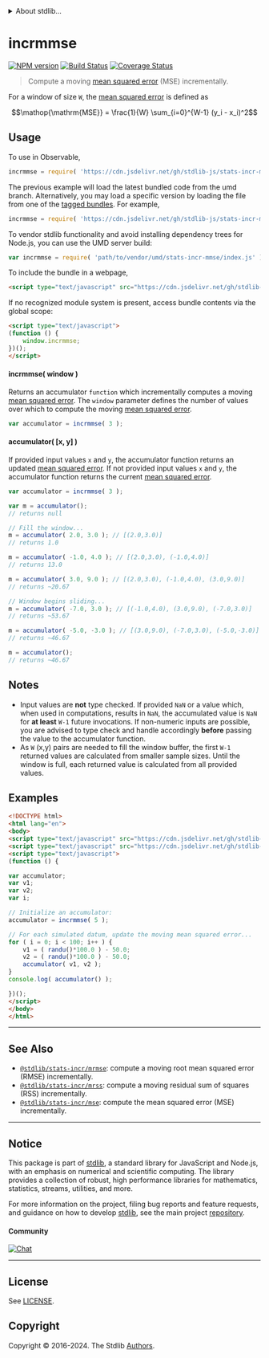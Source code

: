 <!--

@license Apache-2.0

Copyright (c) 2018 The Stdlib Authors.

Licensed under the Apache License, Version 2.0 (the "License");
you may not use this file except in compliance with the License.
You may obtain a copy of the License at

   http://www.apache.org/licenses/LICENSE-2.0

Unless required by applicable law or agreed to in writing, software
distributed under the License is distributed on an "AS IS" BASIS,
WITHOUT WARRANTIES OR CONDITIONS OF ANY KIND, either express or implied.
See the License for the specific language governing permissions and
limitations under the License.

-->


<details>
  <summary>
    About stdlib...
  </summary>
  <p>We believe in a future in which the web is a preferred environment for numerical computation. To help realize this future, we've built stdlib. stdlib is a standard library, with an emphasis on numerical and scientific computation, written in JavaScript (and C) for execution in browsers and in Node.js.</p>
  <p>The library is fully decomposable, being architected in such a way that you can swap out and mix and match APIs and functionality to cater to your exact preferences and use cases.</p>
  <p>When you use stdlib, you can be absolutely certain that you are using the most thorough, rigorous, well-written, studied, documented, tested, measured, and high-quality code out there.</p>
  <p>To join us in bringing numerical computing to the web, get started by checking us out on <a href="https://github.com/stdlib-js/stdlib">GitHub</a>, and please consider <a href="https://opencollective.com/stdlib">financially supporting stdlib</a>. We greatly appreciate your continued support!</p>
</details>

# incrmmse

[![NPM version][npm-image]][npm-url] [![Build Status][test-image]][test-url] [![Coverage Status][coverage-image]][coverage-url] <!-- [![dependencies][dependencies-image]][dependencies-url] -->

> Compute a moving [mean squared error][mean-squared-error] (MSE) incrementally.

<section class="intro">

For a window of size `W`, the [mean squared error][mean-squared-error] is defined as

<!-- <equation class="equation" label="eq:mean_squared_error" align="center" raw="\operatorname{MSE} = \frac{1}{W} \sum_{i=0}^{W-1} (y_i - x_i)^2" alt="Equation for the mean squared error."> -->

```math
\mathop{\mathrm{MSE}} = \frac{1}{W} \sum_{i=0}^{W-1} (y_i - x_i)^2
```

<!-- <div class="equation" align="center" data-raw-text="\operatorname{MSE} = \frac{1}{W} \sum_{i=0}^{W-1} (y_i - x_i)^2" data-equation="eq:mean_squared_error">
    <img src="https://cdn.jsdelivr.net/gh/stdlib-js/stdlib@9cb3c4a2fcf92ca07ed60c34de1ceda40f75919c/lib/node_modules/@stdlib/stats/incr/mmse/docs/img/equation_mean_squared_error.svg" alt="Equation for the mean squared error.">
    <br>
</div> -->

<!-- </equation> -->

</section>

<!-- /.intro -->



<section class="usage">

## Usage

To use in Observable,

```javascript
incrmmse = require( 'https://cdn.jsdelivr.net/gh/stdlib-js/stats-incr-mmse@umd/browser.js' )
```
The previous example will load the latest bundled code from the umd branch. Alternatively, you may load a specific version by loading the file from one of the [tagged bundles](https://github.com/stdlib-js/stats-incr-mmse/tags). For example,

```javascript
incrmmse = require( 'https://cdn.jsdelivr.net/gh/stdlib-js/stats-incr-mmse@v0.2.2-umd/browser.js' )
```

To vendor stdlib functionality and avoid installing dependency trees for Node.js, you can use the UMD server build:

```javascript
var incrmmse = require( 'path/to/vendor/umd/stats-incr-mmse/index.js' )
```

To include the bundle in a webpage,

```html
<script type="text/javascript" src="https://cdn.jsdelivr.net/gh/stdlib-js/stats-incr-mmse@umd/browser.js"></script>
```

If no recognized module system is present, access bundle contents via the global scope:

```html
<script type="text/javascript">
(function () {
    window.incrmmse;
})();
</script>
```

#### incrmmse( window )

Returns an accumulator `function` which incrementally computes a moving [mean squared error][mean-squared-error]. The `window` parameter defines the number of values over which to compute the moving [mean squared error][mean-squared-error].

```javascript
var accumulator = incrmmse( 3 );
```

#### accumulator( \[x, y] )

If provided input values `x` and `y`, the accumulator function returns an updated [mean squared error][mean-squared-error]. If not provided input values `x` and `y`, the accumulator function returns the current [mean squared error][mean-squared-error].

```javascript
var accumulator = incrmmse( 3 );

var m = accumulator();
// returns null

// Fill the window...
m = accumulator( 2.0, 3.0 ); // [(2.0,3.0)]
// returns 1.0

m = accumulator( -1.0, 4.0 ); // [(2.0,3.0), (-1.0,4.0)]
// returns 13.0

m = accumulator( 3.0, 9.0 ); // [(2.0,3.0), (-1.0,4.0), (3.0,9.0)]
// returns ~20.67

// Window begins sliding...
m = accumulator( -7.0, 3.0 ); // [(-1.0,4.0), (3.0,9.0), (-7.0,3.0)]
// returns ~53.67

m = accumulator( -5.0, -3.0 ); // [(3.0,9.0), (-7.0,3.0), (-5.0,-3.0)]
// returns ~46.67

m = accumulator();
// returns ~46.67
```

</section>

<!-- /.usage -->

<section class="notes">

## Notes

-   Input values are **not** type checked. If provided `NaN` or a value which, when used in computations, results in `NaN`, the accumulated value is `NaN` for **at least** `W-1` future invocations. If non-numeric inputs are possible, you are advised to type check and handle accordingly **before** passing the value to the accumulator function.
-   As `W` (x,y) pairs are needed to fill the window buffer, the first `W-1` returned values are calculated from smaller sample sizes. Until the window is full, each returned value is calculated from all provided values.

</section>

<!-- /.notes -->

<section class="examples">

## Examples

<!-- eslint no-undef: "error" -->

```html
<!DOCTYPE html>
<html lang="en">
<body>
<script type="text/javascript" src="https://cdn.jsdelivr.net/gh/stdlib-js/random-base-randu@umd/browser.js"></script>
<script type="text/javascript" src="https://cdn.jsdelivr.net/gh/stdlib-js/stats-incr-mmse@umd/browser.js"></script>
<script type="text/javascript">
(function () {

var accumulator;
var v1;
var v2;
var i;

// Initialize an accumulator:
accumulator = incrmmse( 5 );

// For each simulated datum, update the moving mean squared error...
for ( i = 0; i < 100; i++ ) {
    v1 = ( randu()*100.0 ) - 50.0;
    v2 = ( randu()*100.0 ) - 50.0;
    accumulator( v1, v2 );
}
console.log( accumulator() );

})();
</script>
</body>
</html>
```

</section>

<!-- /.examples -->

<!-- Section for related `stdlib` packages. Do not manually edit this section, as it is automatically populated. -->

<section class="related">

* * *

## See Also

-   <span class="package-name">[`@stdlib/stats-incr/mrmse`][@stdlib/stats/incr/mrmse]</span><span class="delimiter">: </span><span class="description">compute a moving root mean squared error (RMSE) incrementally.</span>
-   <span class="package-name">[`@stdlib/stats-incr/mrss`][@stdlib/stats/incr/mrss]</span><span class="delimiter">: </span><span class="description">compute a moving residual sum of squares (RSS) incrementally.</span>
-   <span class="package-name">[`@stdlib/stats-incr/mse`][@stdlib/stats/incr/mse]</span><span class="delimiter">: </span><span class="description">compute the mean squared error (MSE) incrementally.</span>

</section>

<!-- /.related -->

<!-- Section for all links. Make sure to keep an empty line after the `section` element and another before the `/section` close. -->


<section class="main-repo" >

* * *

## Notice

This package is part of [stdlib][stdlib], a standard library for JavaScript and Node.js, with an emphasis on numerical and scientific computing. The library provides a collection of robust, high performance libraries for mathematics, statistics, streams, utilities, and more.

For more information on the project, filing bug reports and feature requests, and guidance on how to develop [stdlib][stdlib], see the main project [repository][stdlib].

#### Community

[![Chat][chat-image]][chat-url]

---

## License

See [LICENSE][stdlib-license].


## Copyright

Copyright &copy; 2016-2024. The Stdlib [Authors][stdlib-authors].

</section>

<!-- /.stdlib -->

<!-- Section for all links. Make sure to keep an empty line after the `section` element and another before the `/section` close. -->

<section class="links">

[npm-image]: http://img.shields.io/npm/v/@stdlib/stats-incr-mmse.svg
[npm-url]: https://npmjs.org/package/@stdlib/stats-incr-mmse

[test-image]: https://github.com/stdlib-js/stats-incr-mmse/actions/workflows/test.yml/badge.svg?branch=v0.2.2
[test-url]: https://github.com/stdlib-js/stats-incr-mmse/actions/workflows/test.yml?query=branch:v0.2.2

[coverage-image]: https://img.shields.io/codecov/c/github/stdlib-js/stats-incr-mmse/main.svg
[coverage-url]: https://codecov.io/github/stdlib-js/stats-incr-mmse?branch=main

<!--

[dependencies-image]: https://img.shields.io/david/stdlib-js/stats-incr-mmse.svg
[dependencies-url]: https://david-dm.org/stdlib-js/stats-incr-mmse/main

-->

[chat-image]: https://img.shields.io/gitter/room/stdlib-js/stdlib.svg
[chat-url]: https://app.gitter.im/#/room/#stdlib-js_stdlib:gitter.im

[stdlib]: https://github.com/stdlib-js/stdlib

[stdlib-authors]: https://github.com/stdlib-js/stdlib/graphs/contributors

[umd]: https://github.com/umdjs/umd
[es-module]: https://developer.mozilla.org/en-US/docs/Web/JavaScript/Guide/Modules

[deno-url]: https://github.com/stdlib-js/stats-incr-mmse/tree/deno
[deno-readme]: https://github.com/stdlib-js/stats-incr-mmse/blob/deno/README.md
[umd-url]: https://github.com/stdlib-js/stats-incr-mmse/tree/umd
[umd-readme]: https://github.com/stdlib-js/stats-incr-mmse/blob/umd/README.md
[esm-url]: https://github.com/stdlib-js/stats-incr-mmse/tree/esm
[esm-readme]: https://github.com/stdlib-js/stats-incr-mmse/blob/esm/README.md
[branches-url]: https://github.com/stdlib-js/stats-incr-mmse/blob/main/branches.md

[stdlib-license]: https://raw.githubusercontent.com/stdlib-js/stats-incr-mmse/main/LICENSE

[mean-squared-error]: https://en.wikipedia.org/wiki/Mean_squared_error

<!-- <related-links> -->

[@stdlib/stats/incr/mrmse]: https://github.com/stdlib-js/stats-incr-mrmse/tree/umd

[@stdlib/stats/incr/mrss]: https://github.com/stdlib-js/stats-incr-mrss/tree/umd

[@stdlib/stats/incr/mse]: https://github.com/stdlib-js/stats-incr-mse/tree/umd

<!-- </related-links> -->

</section>

<!-- /.links -->

